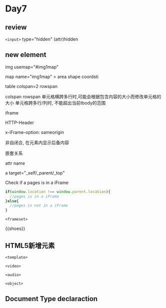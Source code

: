 # Day7

## review

`<input>` type="hidden" (attr)hidden

## new element

img usemap="#img1map"

map name="img1map" > area shape coordsti

table colspan=2 rowspan

colspan rowspan 单元格横跨多行时,可能会根据包含内容的大小而修改单元格的大小
单元格跨多行/列时, 不能超出当前tbody的范围

iframe

HTTP-Header

x-iFrame-option: sameorigin

非自闭合, 在元素内显示后备内容

嵌套关系

attr name

a target="_self/_parent/_top"

Check if a pages is in a iFrame

```js
if(window.location !== window.parent.location){
  //pages is in a iFrame
}else{
  //pages is not in a iFrame
}
```

`<frameset>`

{{shoes}}

## HTML5新增元素

`<template>`

`<video>`

`<audio>`

`<object>`

## Document Type declaraction